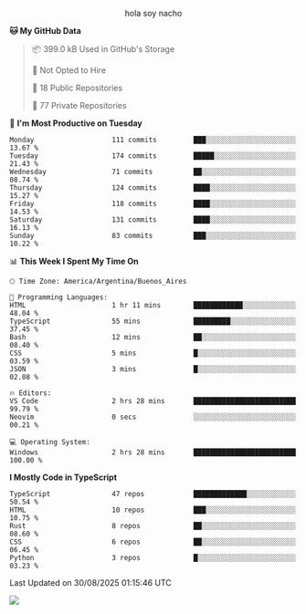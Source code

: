 <p align="center">hola soy nacho</p>

<!--START_SECTION:waka-->
**🐱 My GitHub Data** 

> 📦 399.0 kB Used in GitHub's Storage 
 > 
> 🚫 Not Opted to Hire
 > 
> 📜 18 Public Repositories 
 > 
> 🔑 77 Private Repositories 
 > 
📅 **I'm Most Productive on Tuesday** 

```text
Monday                   111 commits         ███░░░░░░░░░░░░░░░░░░░░░░   13.67 % 
Tuesday                  174 commits         █████░░░░░░░░░░░░░░░░░░░░   21.43 % 
Wednesday                71 commits          ██░░░░░░░░░░░░░░░░░░░░░░░   08.74 % 
Thursday                 124 commits         ████░░░░░░░░░░░░░░░░░░░░░   15.27 % 
Friday                   118 commits         ████░░░░░░░░░░░░░░░░░░░░░   14.53 % 
Saturday                 131 commits         ████░░░░░░░░░░░░░░░░░░░░░   16.13 % 
Sunday                   83 commits          ███░░░░░░░░░░░░░░░░░░░░░░   10.22 % 
```


📊 **This Week I Spent My Time On** 

```text
🕑︎ Time Zone: America/Argentina/Buenos_Aires

💬 Programming Languages: 
HTML                     1 hr 11 mins        ████████████░░░░░░░░░░░░░   48.04 % 
TypeScript               55 mins             █████████░░░░░░░░░░░░░░░░   37.45 % 
Bash                     12 mins             ██░░░░░░░░░░░░░░░░░░░░░░░   08.40 % 
CSS                      5 mins              █░░░░░░░░░░░░░░░░░░░░░░░░   03.59 % 
JSON                     3 mins              █░░░░░░░░░░░░░░░░░░░░░░░░   02.08 % 

🔥 Editors: 
VS Code                  2 hrs 28 mins       █████████████████████████   99.79 % 
Neovim                   0 secs              ░░░░░░░░░░░░░░░░░░░░░░░░░   00.21 % 

💻 Operating System: 
Windows                  2 hrs 28 mins       █████████████████████████   100.00 % 
```

**I Mostly Code in TypeScript** 

```text
TypeScript               47 repos            █████████████░░░░░░░░░░░░   50.54 % 
HTML                     10 repos            ███░░░░░░░░░░░░░░░░░░░░░░   10.75 % 
Rust                     8 repos             ██░░░░░░░░░░░░░░░░░░░░░░░   08.60 % 
CSS                      6 repos             ██░░░░░░░░░░░░░░░░░░░░░░░   06.45 % 
Python                   3 repos             █░░░░░░░░░░░░░░░░░░░░░░░░   03.23 % 
```




 Last Updated on 30/08/2025 01:15:46 UTC
<!--END_SECTION:waka-->

![](http://moe-counter.es3n1n.eu/get/@nachoofg?name=nachoofg&theme=asoul&padding=7&offset=0&align=center&scale=1&pixelated=1&darkmode=auto)
